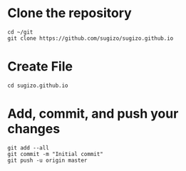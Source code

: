 # Clone the repository
	cd ~/git
	git clone https://github.com/sugizo/sugizo.github.io

# Create File
	cd sugizo.github.io

# Add, commit, and push your changes
	git add --all
	git commit -m "Initial commit"
	git push -u origin master
